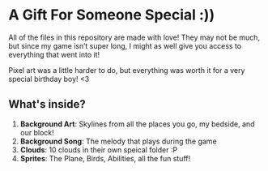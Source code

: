 # A Gift For Someone Special :)) 

All of the files in this repository are made with love!
They may not be much, but since my game isn’t super long,
I might as well give you access to everything that went into it!

Pixel art was a little harder to do, but everything was worth it
for a very special birthday boy! <3 

## What's inside?
1. **Background Art**: Skylines from all the places you go, my bedside, and our block!
2. **Background Song**: The melody that plays during the game 
3. **Clouds**: 10 clouds in their own speical folder :P
4. **Sprites**: The Plane, Birds, Abilities, all the fun stuff!  
